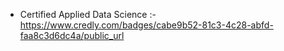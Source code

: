 - Certified Applied Data Science :- https://www.credly.com/badges/cabe9b52-81c3-4c28-abfd-faa8c3d6dc4a/public_url
